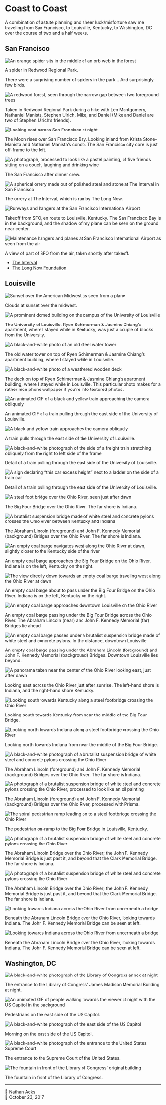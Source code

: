 # Coast to Coast

A combination of astute planning and sheer luck/misfortune saw me traveling from San Francisco, to Louisville, Kentucky, to Washington, DC over the course of two and a half weeks.

## San Francisco

![An orange spider sits in the middle of an orb web in the forest](assets/e6e0ceed701be96c0532b34b9c8988c7.webp)

A spider in Redwood Regional Park.

There were a surprising number of spiders in the park… And surprisingly few birds.

![A redwood forest, seen through the narrow gap between two foreground trees](assets/ed8a2730316d777b8d3aefe5c140996f.webp)

Taken in Redwood Regional Park during a hike with Len Montgomery, Nathaniel Manista, Stephen Ulrich, Mike, and Daniel (Mike and Daniel are two of Stephen Ulrich’s friends).

![Looking east across San Francisco at night](assets/1ac70333b809caf793b7eef2b3d71654.webp)

The Moon rises over San Francisco Bay. Looking inland from Krista Stone-Manista and Nathaniel Manista’s condo. The San Francisco city core is just off-frame to the left.

![A photograph, processed to look like a pastel painting, of five friends sitting on a couch, laughing and drinking wine](assets/99480951eccc60649d3642a9b386b722.webp)

The San Francisco after dinner crew.

![A spherical orrery made out of polished steal and stone at The Interval in San Francisco](assets/05d3485fdd3893358ca4323882fd13dd.webp)

The orrery at The Interval, which is run by The Long Now.

![Runways and hangers at the San Francisco International Airport](assets/f93fc321c1b69dc6e1c1958d145ec563.webp)

Takeoff from SFO, en route to Louisville, Kentucky. The San Francisco Bay is in the background, and the shadow of my plane can be seen on the ground near center.

![Maintenance hangers and planes at San Francisco International Airport as seen from the air](assets/bec266851012b243e8c86f0e7cf2fde4.webp)

A view of part of SFO from the air, taken shortly after takeoff.

* [The Interval](https://theinterval.org/)
* [The Long Now Foundation](https://longnow.org/)


## Louisville

![Sunset over the American Midwest as seen from a plane](assets/91ad118a2fb99ae8bfc5cf5358a0bf62.webp)

Clouds at sunset over the midwest.

![A prominent domed building on the campus of the University of Louisville](assets/c1d96c7f8c94d683692eac4f090a5f1e.webp)

The University of Louisville. Ryen Schimerman & Jasmine Chiang’s apartment, where I stayed while in Kentucky, was just a couple of blocks from the University.

![A black-and-white photo of an old steel water tower](assets/74e20ec098432ba79d9c6f6b584d5288.webp)

The old water tower on top of Ryen Schimerman & Jasmine Chiang’s apartment building, where I stayed while in Louisville.

![A black-and-white photo of a weathered wooden deck](assets/001008afb03d306904537cd27faca476.webp)

The deck on top of Ryen Schimerman & Jasmine Chiang’s apartment building, where I stayed while in Louisville. This particular photo makes for a rather nice phone wallpaper if you’re into textured photos.

![An animated GIF of a black and yellow train approaching the camera obliquely](assets/26ab3880c46d03c5780b77fd3fb4cdc5.webp)

An animated GIF of a train pulling through the east side of the University of Louisville.

![A black and yellow train approaches the camera obliquely](assets/4a63feed39bcc845f3d14b969e6b56c8.webp)

A train pulls through the east side of the University of Louisville.

![A black-and-white photograph of the side of a freight train stretching obliquely from the right to left side of the frame](assets/52f95d35b8f04378c03b96a2b2e7d4c7.webp)

Detail of a train pulling through the east side of the University of Louisville.

![A sign declaring “this car excess height” next to a ladder on the side of a train car](assets/ecf1882e1b40a908081ae31002c04662.webp)

Detail of a train pulling through the east side of the University of Louisville.

![A steel foot bridge over the Ohio River, seen just after dawn](assets/078f0252c29dc2887a8f0f3426bae1f1.webp)

The Big Four Bridge over the Ohio River. The far shore is Indiana.

![A brutalist suspension bridge made of white steel and concrete pylons crosses the Ohio River between Kentucky and Indiana](assets/fb431eb096516a95880fcebe592c5db7.webp)

The Abraham Lincoln (foreground) and John F. Kennedy Memorial (background) Bridges over the Ohio River. The far shore is Indiana.

![An empty coal barge navigates west along the Ohio River at dawn, slightly closer to the Kentucky side of the river](assets/4072b7e98466ecac215b62477b4fc85f.webp)

An empty coal barge approaches the Big Four Bridge on the Ohio River. Indiana is on the left, Kentucky on the right.

![The view directly down towards an empty coal barge traveling west along the Ohio River at dawn](assets/a08dd9ff2b84b39f4284861a633059c3.webp)

An empty coal barge about to pass under the Big Four Bridge on the Ohio River. Indiana is on the left, Kentucky on the right.

![An empty coal barge approaches downtown Louisville on the Ohio River](assets/e9aaa7718aac633a51e840018f809ee2.webp)

An empty coal barge passing under the Big Four Bridge across the Ohio River. The Abraham Lincoln (near) and John F. Kennedy Memorial (far) Bridges lie ahead.

![An empty coal barge passes under a brutalist suspension bridge made of white steel and concrete pylons. In the distance, downtown Louisville](assets/8251836278ab264842274c6334f7b0f3.webp)

An empty coal barge passing under the Abraham Lincoln (foreground) and John F. Kennedy Memorial (background) Bridges. Downtown Louisville lies beyond.

![A panorama taken near the center of the Ohio River looking east, just after dawn](assets/78854888454de9d59aaceb6620eefb8e.webp)

Looking east across the Ohio River just after sunrise. The left-hand shore is Indiana, and the right-hand shore Kentucky.

![Looking south towards Kentucky along a steel footbridge crossing the Ohio River](assets/ceda4d34e5be686a87266ca43ea6b5ff.webp)

Looking south towards Kentucky from near the middle of the Big Four Bridge.

![Looking north towards Indiana along a steel footbridge crossing the Ohio River](assets/d08fc4752ea3a2659987fe6ffcb5efb6.webp)

Looking north towards Indiana from near the middle of the Big Four Bridge.

![A black-and-white photograph of a brutalist suspension bridge of white steel and concrete pylons crossing the Ohio River](assets/3a1dfb3b5be02a831dab89dfdb42ba12.webp)

The Abraham Lincoln (foreground) and John F. Kennedy Memorial (background) Bridges over the Ohio River. The far shore is Indiana.

![A photograph of a brutalist suspension bridge of white steel and concrete pylons crossing the Ohio River, processed to look like an oil painting](assets/25946417d760933834aa499bf5d86fab.webp)

The Abraham Lincoln (foreground) and John F. Kennedy Memorial (background) Bridges over the Ohio River, processed with Prisma.

![The spiral pedestrian ramp leading on to a steel footbridge crossing the Ohio River](assets/c779a23170c32ba355feb285d60d69d0.webp)

The pedestrian on-ramp to the Big Four Bridge in Louisville, Kentucky.

![A photograph of a brutalist suspension bridge of white steel and concrete pylons crossing the Ohio River](assets/756fb7d3cd31ed947c3f6af7e8c5e4e1.webp)

The Abraham Lincoln Bridge over the Ohio River; the John F. Kennedy Memorial Bridge is just past it, and beyond that the Clark Memorial Bridge. The far shore is Indiana.

![A photograph of a brutalist suspension bridge of white steel and concrete pylons crossing the Ohio River](assets/a054d92f9e95a6804875c91b1dff4a30.webp)

The Abraham Lincoln Bridge over the Ohio River; the John F. Kennedy Memorial Bridge is just past it, and beyond that the Clark Memorial Bridge. The far shore is Indiana.

![Looking towards Indiana across the Ohio River from underneath a bridge](assets/5760ba21347d8e4e5c14dae7f9986aa1.webp)

Beneath the Abraham Lincoln Bridge over the Ohio River, looking towards Indiana. The John F. Kennedy Memorial Bridge can be seen at left.

![Looking towards Indiana across the Ohio River from underneath a bridge](assets/34afc2091eff099daf1abb996274f79b.webp)

Beneath the Abraham Lincoln Bridge over the Ohio River, looking towards Indiana. The John F. Kennedy Memorial Bridge can be seen at left.

## Washington, DC

![A black-and-white photograph of the Library of Congress annex at night](assets/0766be16b14893f8fac2b8e67ac1403f.webp)

The entrance to the Library of Congress’ James Madison Memorial Building at night.

![An animated GIF of people walking towards the viewer at night with the US Capitol in the background](assets/6ca55d14f4c2d17867eded8f5f71169e.webp)

Pedestrians on the east side of the US Capitol.

![A black-and-white photograph of the east side of the US Capitol](assets/6b4c087e2341b39f751c4998e5ddc483.webp)

Morning on the east side of the US Capitol.

![A black-and-white photograph of the entrance to the United States Supreme Court](assets/8b8017fc80ac2faba918f2e238cd9f1f.webp)

The entrance to the Supreme Court of the United States.

![The fountain in front of the Library of Congress’ original building](assets/9341e6bb4d58bbb7cf52198d3c6e6c67.webp)

The fountain in front of the Library of Congress.

- - - -

<span aria-hidden="true">👤</span> Nathan Acks  
<span aria-hidden="true">📅</span> October 23, 2017
